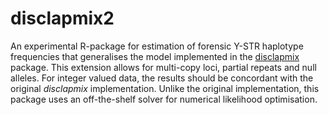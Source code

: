 # disclapmix2

An experimental R-package for estimation of forensic Y-STR haplotype frequencies that generalises the model implemented in the [disclapmix](https://github.com/mikldk/disclapmix) package. This extension allows for multi-copy loci, partial repeats and null alleles. For integer valued data, the results should be concordant with the original *disclapmix* implementation. Unlike the original implementation, this package uses an off-the-shelf solver for numerical likelihood optimisation.
